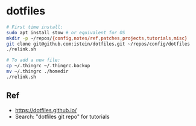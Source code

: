 # dotfiles

```bash
# First time install:
sudo apt install stow # or equivalent for OS
mkdir -p ~/repos/{config,notes/ref,patches,projects,tutorials,misc}
git clone git@github.com:istein/dotfiles.git ~/repos/config/dotfiles
./relink.sh

# To add a new file:
cp ~/.thingrc ~/.thingrc.backup
mv ~/.thingrc ./homedir
./relink.sh
```

## Ref
- https://dotfiles.github.io/
- Search: "dotfiles git repo" for tutorials